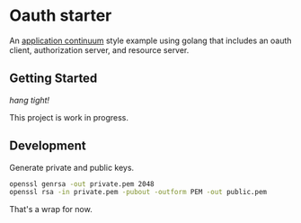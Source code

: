 # Oauth starter

An [application continuum](https://www.appcontinuum.io/) style example using golang
that includes an oauth client, authorization server, and resource server.

## Getting Started

_hang tight!_

This project is work in progress.

## Development

Generate private and public keys.

```bash
openssl genrsa -out private.pem 2048
openssl rsa -in private.pem -pubout -outform PEM -out public.pem
```

That's a wrap for now.